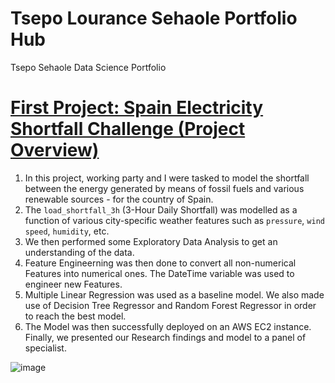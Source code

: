 # Tsepo Lourance Sehaole Portfolio Hub
Tsepo Sehaole Data Science Portfolio 

# [First Project: Spain Electricity Shortfall Challenge (Project Overview)](https://github.com/Tsepo423/Tsepo-Machine-Learning-Advanced-Regression.git)
  1. In this project, working party and I were tasked to model the shortfall between the energy generated by means of fossil fuels and various renewable sources - for the country of Spain. 
  2. The `load_shortfall_3h` (3-Hour Daily Shortfall) was modelled as a function of various city-specific weather features such as `pressure`, `wind speed`, `humidity`, etc.
  3. We then performed some Exploratory Data Analysis to get an understanding of the data.
  4. Feature Engineerning was then done to convert all non-numerical Features into numerical ones. The DateTime variable was used to engineer new Features.
  5. Multiple Linear Regression was used as a baseline model. We also made use of Decision Tree Regressor and Random Forest Regressor in order to reach the best model.
  6. The Model was then successfully deployed on an AWS EC2 instance. 
  Finally, we presented our Research findings and model to a panel of specialist. 
  
  
![image](https://user-images.githubusercontent.com/90627798/145718570-9251d52e-2283-41fb-97ca-a7b59c2b404b.png)
